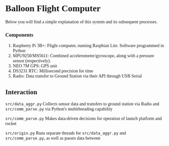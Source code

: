 <span style="font-family:univers">

Balloon Flight Computer
=======================

Below you will find a simple explanation of this system and its subsequent processes.

### Components ###
   1. Raspberry Pi 3B+: Flight computer, running Raspbian Lite. Software programmed in Python
   2. MPU9250/MS5611: Combined accelerometer/gyroscope, along with a pressure sensor (respectively).
   3. NEO 7M GPS: GPS unit
   4. DS3231 RTC: Millisecond precision for time
   5. Radio: Data transfer to Ground Station via their API through USB Serial
   
## Interaction ##

`src/data_aggr.py` Collects sensor data and transfers to ground station via Radio and `src/comm_parse.py` via Python's multithreading capability

`src/comm_parse.py` Makes data-driven decisions for operation of launch platform and rocket

`src/origin.py` Runs separate threads for `src/data_aggr.py` and `src/comm_parse.py`, as well as passes data between

</span>
